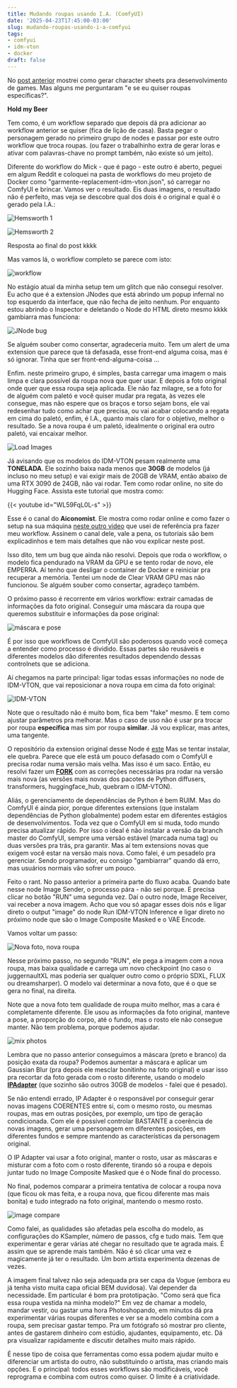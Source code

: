```yaml
---
title: Mudando roupas usando I.A. (ComfyUI)
date: '2025-04-23T17:45:00-03:00'
slug: mudando-roupas-usando-i-a-comfyui
tags:
- comfyui
- idm-vton
- docker
draft: false
---
```


No [post anterior](https://www.akitaonrails.com/2025/04/23/usando-i-a-comfyui-pra-gerar-npcs-em-desenvolvimento-de-games) mostrei como gerar character sheets pra desenvolvimento de games. Mas alguns me perguntaram "e se eu quiser roupas específicas?".

**Hold my Beer**



Tem como, é um workflow separado que depois dá pra adicionar ao workflow anterior se quiser (fica de lição de casa). Basta pegar o personagem gerado no primeiro grupo de nodes e passar por este outro workflow que troca roupas. (ou fazer o trabalhinho extra de gerar loras e ativar com palavras-chave no prompt também, não existe só um jeito).

Diferente do workflow do Mick - que é pago - este outro é aberto, peguei em algum Reddit e coloquei na pasta de workflows do meu projeto de Docker como "garmente-replacement-idm-vton.json", só carregar no ComfyUI e brincar. Vamos ver o resultado. Eis duas imagens, o resultado não é perfeito, mas veja se descobre qual dos dois é o original e qual é o gerado pela I.A.:

![Hemsworth 1](https://new-uploads-akitaonrails.s3.us-east-2.amazonaws.com/6b56mdoiwf82xdh7cdhdc7tg0ic2)

![Hemsworth 2](https://new-uploads-akitaonrails.s3.us-east-2.amazonaws.com/w0s9nthw6jt86en8wl09m67ryzpc)

Resposta ao final do post kkkk

Mas vamos lá, o workflow completo se parece com isto:

![workflow](https://new-uploads-akitaonrails.s3.us-east-2.amazonaws.com/xbgu7dzrjzflhfsld6jtrl5jc3ia)

No estágio atual da minha setup tem um glitch que não consegui resolver. Eu acho que é a extension JNodes que está abrindo um popup infernal no top esquerdo da interface, que não fecha de jeito nenhum. Por enquanto estou abrindo o Inspector e deletando o Node do HTML direto mesmo kkkk gambiarra mas funciona:

![JNode bug](https://new-uploads-akitaonrails.s3.us-east-2.amazonaws.com/p8q4hmwjmi4opsu8u045jxrpma2v)

Se alguém souber como consertar, agradeceria muito. Tem um alert de uma extension que parece que tá defasada, esse front-end alguma coisa, mas é só ignorar. Tinha que ser front-end-alguma-coisa ...

Enfim. neste primeiro grupo, é simples, basta carregar uma imagem o mais limpa e clara possível da roupa nova que quer usar. E depois a foto original onde quer que essa roupa seja aplicada. Ele não faz milagre, se a foto for de alguém com paletó e você quiser mudar pra regata, às vezes ele consegue, mas não espere que os braços e torso sejam bons, ele vai redesenhar tudo como achar que precisa, ou vai acabar colocando a regata em cima do paletó, enfim, é I.A., quanto mais claro for o objetivo, melhor o resultado. Se a nova roupa é um paletó, idealmente o original era outro paletó, vai encaixar melhor.

![Load Images](https://new-uploads-akitaonrails.s3.us-east-2.amazonaws.com/2owpldebsc91y6vfsayscdkuqtui)


Já avisando que os modelos do IDM-VTON pesam realmente uma **TONELADA**. Ele sozinho baixa nada menos que **30GB** de modelos (já incluso no meu setup) e vai exigir mais de 20GB de VRAM, então abaixo de uma RTX 3090 de 24GB, não vai rodar. Tem como rodar online, no site do Hugging Face. Assista este tutorial que mostra como:

{{< youtube id="WL59FqL0L-s" >}}

Esse é o canal do **Aiconomist**. Ele mostra como rodar online e como fazer o setup na sua máquina [neste outro video](https://youtu.be/pFYqPf1Z7x8?si=Ryu5vxPmKGr4zhWx) que usei de referência pra fazer meu workflow. Assinem o canal dele, vale a pena, os tutoriais são bem explicadinhos e tem mais detalhes que não vou explicar neste post.

Isso dito, tem um bug que ainda não resolvi. Depois que roda o workflow, o modelo fica pendurado na VRAM da GPU e se tento rodar de novo, ele EMPERRA. Aí tenho que desligar o container de Docker e reiniciar pra recuperar a memória. Tentei um node de Clear VRAM GPU mas não funcionou. Se alguém souber como consertar, agradeço também.

O próximo passo é recorrente em vários workflow: extrair camadas de informações da foto original. Conseguir uma máscara da roupa que queremos substituir e informações da pose original:

![máscara e pose](https://new-uploads-akitaonrails.s3.us-east-2.amazonaws.com/kgs8jj5m7cgt2nx4kv8yazfpbfg5)

É por isso que workflows de ComfyUI são poderosos quando você começa a entender como processo é dividido. Essas partes são reusáveis e diferentes modelos dão diferentes resultados dependendo dessas controlnets que se adiciona.

Aí chegamos na parte principal: ligar todas essas informações no node de IDM-VTON, que vai reposicionar a nova roupa em cima da foto original:

![IDM-VTON](https://new-uploads-akitaonrails.s3.us-east-2.amazonaws.com/7xnxbrcy22trdctbf5a1dhh0rqjw)

Note que o resultado não é muito bom, fica bem "fake" mesmo. E tem como ajustar parâmetros pra melhorar. Mas o caso de uso não é usar pra trocar por roupa **específica** mas sim por roupa **similar**. Já vou explicar, mas antes, uma tangente.

O repositório da extension original desse Node é [este](https://github.com/TemryL/ComfyUI-IDM-VTON) Mas se tentar instalar, ele quebra. Parece que ele está um pouco defasado com o ComfyUI e precisa rodar numa versão mais velha. Mas isso é um saco. Então, eu resolvi fazer um [**FORK**](https://github.com/akitaonrails/ComfyUI-IDM-VTON) com as correções necessárias pra rodar na versão mais nova (as versões mais novas dos pacotes de Python diffusers, transformers, huggingface_hub, quebram o IDM-VTON).

Aliás, o gerenciamento de dependências de Python é bem RUIM. Mas do ComfyUI é ainda pior, porque diferentes extensions (que instalam dependências de Python globalmente) podem estar em diferentes estágios de desenvolvimentos. Toda vez que o ComfyUI em si muda, todo mundo precisa atualizar rápido. Por isso o ideal é não instalar a versão da branch master do ComfyUI, sempre uma versão estável (marcada numa tag) ou duas versões pra trás, pra garantir. Mas aí tem extensions novas que exigem você estar na versão mais nova. Como falei, é um pesadelo pra gerenciar. Sendo programador, eu consigo "gambiarrar" quando dá erro, mas usuários normais vão sofrer um pouco.

Feito o rant. No passo anterior a primeira parte do fluxo acaba. Quando bate nesse node Image Sender, o processo pára - não sei porque. E precisa clicar no botão "RUN" uma segunda vez. Daí o outro node, Image Receiver, vai receber a nova imagem. Acho que vou só apagar esses dois nós e ligar direto o output "image" do node Run IDM-VTON Inference e ligar direto no próximo node que são o Image Composite Masked e o VAE Encode.

Vamos voltar um passo:

![Nova foto, nova roupa](https://new-uploads-akitaonrails.s3.us-east-2.amazonaws.com/jj950u7842rkc9lxniz3uoztbszv)

Nesse próximo passo, no segundo "RUN", ele pega a imagem com a nova roupa, mas baixa qualidade e carrega um novo checkpoint (no caso o juggernaultXL mas poderia ser qualquer outro como o próprio SDXL, FLUX ou dreamsharper). O modelo vai determinar a nova foto, que é o que se gera no final, na direita.

Note que a nova foto tem qualidade de roupa muito melhor, mas a cara é completamente diferente. Ele usou as informações da foto original, manteve a pose, a proporção do corpo, até o fundo, mas o rosto ele não consegue manter. Não tem problema, porque podemos ajudar.

![mix photos](https://new-uploads-akitaonrails.s3.us-east-2.amazonaws.com/bw9sram1maspiob2ubo4r904oriy)

Lembra que no passo anterior conseguimos a máscara (preto e branco) da posição exata da roupa? Podemos aumentar a máscara e aplicar um Gaussian Blur (pra depois ele mesclar bonitinho na foto original) e usar isso pra recortar da foto gerada com o rosto diferente, usando o modelo [**IPAdapter**](https://github.com/tencent-ailab/IP-Adapter/) (que sozinho são outros 30GB de modelos - falei que é pesado).

Se não entendi errado, IP Adapter é o responsável por conseguir gerar novas imagens COERENTES entre si, com o mesmo rosto, ou mesmas roupas, mas em outras posições, por exemplo, um tipo de geração condicionada. Com ele é possível controlar BASTANTE a coerência de novas imagens, gerar uma personagem em diferentes posições, em diferentes fundos e sempre mantendo as características da personagem original.

O IP Adapter vai usar a foto original, manter o rosto, usar as máscaras e misturar com a foto com o rosto diferente, tirando só a roupa e depois juntar tudo no Image Composite Masked que é o Node final do processo.

No final, podemos comparar a primeira tentativa de colocar a roupa nova (que ficou ok mas feita, e a roupa nova, que ficou diferente mas mais bonita) e tudo integrado na foto original, mantendo o mesmo rosto. 

![image compare](https://new-uploads-akitaonrails.s3.us-east-2.amazonaws.com/uawsqhhr6d8kii8getzkq6ebxgh9)

Como falei, as qualidades são afetadas pela escolha do modelo, as configurações do KSampler, número de passos, cfg e tudo mais. Tem que experimentar e gerar várias até chegar no resultado que te agrada mais. É assim que se aprende mais também. Não é só clicar uma vez e magicamente já ter o resultado. Um bom artista experimenta dezenas de vezes.

A imagem final talvez não seja adequada pra ser capa da Vogue (embora eu já tenha visto muita capa oficial BEM duvidosa). Vai depender da necessidade. Em particular é bom pra prototipação. "Como será que fica essa roupa vestida na minha modelo?" Em vez de chamar a modelo, mandar vestir, ou gastar uma hora Photoshopando, em minutos dá pra experimentar várias roupas diferentes e ver se a modelo combina com a roupa, sem precisar gastar tempo. Pra um fotógrafo só mostrar pro cliente, antes de gastarem dinheiro com estúdio, ajudantes, equipamento, etc. Dá pra visualizar rapidamente e discutir detalhes muito mais rápido.

É nesse tipo de coisa que ferramentas como essa podem ajudar muito e diferenciar um artista do outro, não substituindo o artista, mas criando mais opções. E o principal: todos esses workflows são modificáveis, você reprograma e combina com outros como quiser. O limite é a criatividade.
